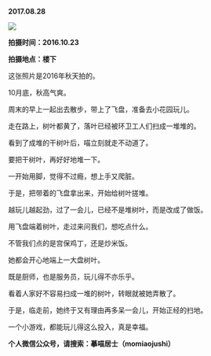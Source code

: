 
          
**2017.08.28**

![](http://wx3.sinaimg.cn/large/627d9660ly1fiyeilrqzjj20yg0mzahm.jpg)


**拍摄时间：2016.10.23**

**拍摄地点：楼下**

这张照片是2016年秋天拍的。

10月底，秋高气爽。

周末的早上一起出去散步，带上了飞盘，准备去小花园玩儿。

走在路上，树叶都黄了，落叶已经被环卫工人们扫成一堆堆的。

看到了成堆的干树叶后，喵立刻就走不动道了。

要把干树叶，再好好地堆一下。

一开始用脚，觉得不过瘾，想上手又爬脏。

于是，把带着的飞盘拿出来，开始给树叶搓堆。

越玩儿越起劲，过了一会儿，已经不是堆树叶，而是改成了做饭。

用飞盘端着树叶，走过来问我们，想吃点什么。

不管我们点的是宫保鸡丁，还是炒米饭。

她都会开心地端上一大盘树叶。

既是厨师，也是服务员，玩儿得不亦乐乎。

看着人家好不容易扫成一堆的树叶，转眼就被她弄散了。

于是，临走前，她终于又有理由再多呆一会儿，开始正经的扫地。

一个小游戏，都能玩儿得这么投入，真是幸福。


**个人微信公众号，请搜索：摹喵居士（momiaojushi）**

        